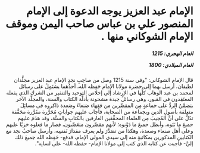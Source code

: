 <h1 dir="rtl">الإمام عبد العزيز يوجه الدعوة إلى الإمام المنصور علي بن عباس صاحب اليمن وموقف الإمام الشوكاني منها .</h1>

<h5 dir="rtl">العام الهجري:  1215

العام الميلادي: 1800

</h5>

<p dir="rtl">قال الإمام الشوكاني: "وفي سنة 1215 وصل من صاحِبِ نجدٍ الإمامِ عبد العزيز مجلَّدان لطيفان، أرسل بهما إلى حضرة مولانا الإمام حَفِظه الله، أحدُهما يشتَمِلُ على رسائل لمحمد بن عبد الوهاب كلُّها في الإرشاد إلى إخلاص التوحيد والتنفير من الشرك الذي يفعله المعتَقِدون في القبور، وهي رسائلُ جيدة مشحونة بأدلَّة الكتاب والسنة، والمجلَّد الآخر يتضمَّنُ الردَّ على جماعةٍ مِن المقصِّرين من فقهاءِ صَنعاءَ وصَعدة ذاكروه في مسائِلَ متعلقة بأصولِ الدين وبجماعة من الصحابة، فأجاب عليهم جواباتٍ مُحَرَّرة مقَرَّرة محَقَّقة تدُلُّ على أنَّ المُجيبَ مِن العلماء المحقِّقين العارفين بالكتابِ والسنَّة، وقد هدَمَ عليهم جميعَ ما بَنَوه، وأبطل جميعَ ما دَوَّنوه؛ لأنهم مقصِّرون متعَصِّبون، فصار ما فعلوه خزيًا عليهم وعلى أهل صنعاء وصعدة، وهكذا من تصَدَّرَ ولم يعرف مقدارَ نَفسِه، وأرسل صاحبُ نجد مع الكتابين المذكورين بمكاتبةٍ منه إلى سيدي المولى الإمام، فدفع- حَفِظه الله جميعَ ذلك إليَّ- فأجبت عن كتابه الذي كتب إلى مولانا الإمام- حفظه الله- على لسانِه".</p></br>
